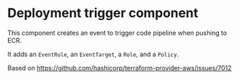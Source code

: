 # Deployment trigger component

This component creates an event to trigger code pipeline when pushing to ECR.

It adds an `EventRule`, an `EventTarget`, a `Role`, and a `Policy`.

Based on https://github.com/hashicorp/terraform-provider-aws/issues/7012

